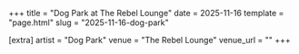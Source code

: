 +++
title = "Dog Park at The Rebel Lounge"
date = 2025-11-16
template = "page.html"
slug = "2025-11-16-dog-park"

[extra]
artist = "Dog Park"
venue = "The Rebel Lounge"
venue_url = ""
+++
